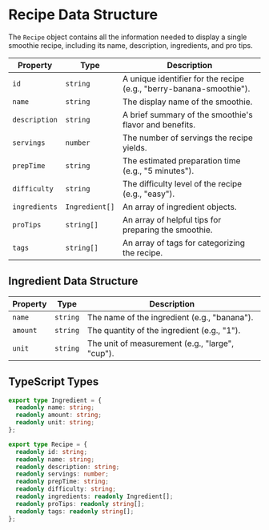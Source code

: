 # Recipe Data Structure

The `Recipe` object contains all the information needed to display a single smoothie recipe, including its name, description, ingredients, and pro tips.

| Property      | Type           | Description                                                         |
| ------------- | -------------- | ------------------------------------------------------------------- |
| `id`          | `string`       | A unique identifier for the recipe (e.g., "berry-banana-smoothie"). |
| `name`        | `string`       | The display name of the smoothie.                                   |
| `description` | `string`       | A brief summary of the smoothie's flavor and benefits.              |
| `servings`    | `number`       | The number of servings the recipe yields.                           |
| `prepTime`    | `string`       | The estimated preparation time (e.g., "5 minutes").                 |
| `difficulty`  | `string`       | The difficulty level of the recipe (e.g., "easy").                  |
| `ingredients` | `Ingredient[]` | An array of ingredient objects.                                     |
| `proTips`     | `string[]`     | An array of helpful tips for preparing the smoothie.                |
| `tags`        | `string[]`     | An array of tags for categorizing the recipe.                       |

## Ingredient Data Structure

| Property | Type     | Description                                     |
| -------- | -------- | ----------------------------------------------- |
| `name`   | `string` | The name of the ingredient (e.g., "banana").    |
| `amount` | `string` | The quantity of the ingredient (e.g., "1").     |
| `unit`   | `string` | The unit of measurement (e.g., "large", "cup"). |

## TypeScript Types

```typescript
export type Ingredient = {
  readonly name: string;
  readonly amount: string;
  readonly unit: string;
};

export type Recipe = {
  readonly id: string;
  readonly name: string;
  readonly description: string;
  readonly servings: number;
  readonly prepTime: string;
  readonly difficulty: string;
  readonly ingredients: readonly Ingredient[];
  readonly proTips: readonly string[];
  readonly tags: readonly string[];
};
```
